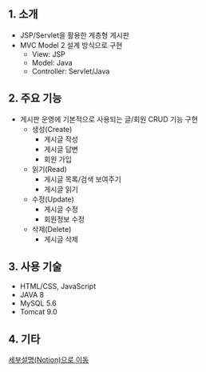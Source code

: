 ## 1. 소개         
- JSP/Servlet을 활용한 계층형 게시판    
- MVC Model 2 설계 방식으로 구현
    + View: JSP
    + Model: Java
    + Controller: Servlet/Java

## 2. 주요 기능 
- 게시판 운영에 기본적으로 사용되는 글/회원 CRUD 기능 구현   
    + 생성(Create)
      + 게시글 작성
      + 게시글 답변
      + 회원 가입
    + 읽기(Read)
      + 게시글 목록/검색 보여주기
      + 게시글 읽기
    + 수정(Update)
      + 게시글 수정
      + 회원정보 수정
    + 삭제(Delete)
      + 게시글 삭제 
     
## 3. 사용 기술
- HTML/CSS, JavaScript
- JAVA 8
- MySQL 5.6
- Tomcat 9.0

## 4. 기타
[세부설명(Notion)으로 이동](https://diagnostic-octopus-3df.notion.site/JSP-82921d34c0e941ed867bc7f14742cea6)
